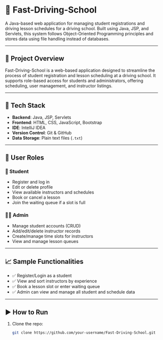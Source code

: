 # 🚗 Fast-Driving-School

A Java-based web application for managing student registrations and driving lesson schedules for a driving school. Built using Java, JSP, and Servlets, this system follows Object-Oriented Programming principles and stores data using file handling instead of databases.

---

## 📌 Project Overview

Fast-Driving-School is a web-based application designed to streamline the process of student registration and lesson scheduling at a driving school. It supports role-based access for students and administrators, offering scheduling, user management, and instructor listings.

---

## 🔧 Tech Stack

- **Backend**: Java, JSP, Servlets
- **Frontend**: HTML, CSS, JavaScript, Bootstrap
- **IDE**: IntelliJ IDEA
- **Version Control**: Git & GitHub
- **Data Storage**: Plain text files (`.txt`)

---

## 👤 User Roles

### 🧑 Student
- Register and log in
- Edit or delete profile
- View available instructors and schedules
- Book or cancel a lesson
- Join the waiting queue if a slot is full

### 👨‍💼 Admin
- Manage student accounts (CRUD)
- Add/edit/delete instructor records
- Create/manage time slots for instructors
- View and manage lesson queues

---

## 📈 Sample Functionalities

- ✅ Register/Login as a student
- ✅ View and sort instructors by experience
- ✅ Book a lesson slot or enter waiting queue
- ✅ Admin can view and manage all student and schedule data

---

## ▶️ How to Run

1. Clone the repo:
   ```bash
   git clone https://github.com/your-username/Fast-Driving-School.git
